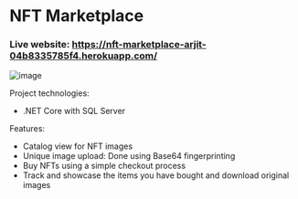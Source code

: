 # NFT Marketplace

### Live website: https://nft-marketplace-arjit-04b8335785f4.herokuapp.com/

![image](https://github.com/arjitg/web-projects/assets/15131095/a7d7a641-d772-4153-8798-bb66600a1672)


Project technologies: 
- .NET Core with SQL Server 

Features: 
- Catalog view for NFT images
- Unique image upload: Done using Base64 fingerprinting
- Buy NFTs using a simple checkout process
- Track and showcase the items you have bought and download original images
